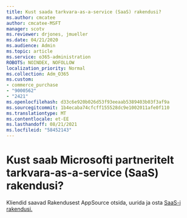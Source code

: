 ```yaml
---
title: Kust saada tarkvara-as-a-service (SaaS) rakendusi?
ms.author: cmcatee
author: cmcatee-MSFT
manager: scotv
ms.reviewer: drjones, jmueller
ms.date: 04/21/2020
ms.audience: Admin
ms.topic: article
ms.service: o365-administration
ROBOTS: NOINDEX, NOFOLLOW
localization_priority: Normal
ms.collection: Adm_O365
ms.custom:
- commerce_purchase
- "9000562"
- "2421"
ms.openlocfilehash: d33c6e920b026d53f93eeaab5389403b03f3af9a
ms.sourcegitcommit: 1b4ecaba74cfcff155528dc9e1002011afe0f110
ms.translationtype: MT
ms.contentlocale: et-EE
ms.lasthandoff: 08/21/2021
ms.locfileid: "58452143"
---
```

# <a name="where-do-i-get-software-as-a-service-saas-apps-from-microsoft-partners"></a>Kust saab Microsofti partneritelt tarkvara-as-a-service (SaaS) rakendusi?

Kliendid saavad Rakendusest AppSource otsida, uurida ja osta [SaaS-i rakendusi.](https://appsource.microsoft.com)